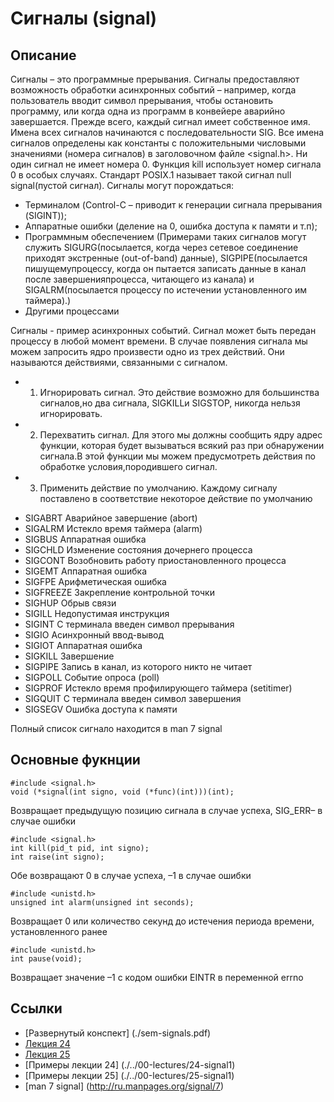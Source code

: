 # Сигналы (signal)
## Описание

Сигналы – это программные прерывания. Сигналы предоставляют возможность обработки асинхронных событий – например, когда пользователь вводит символ прерывания, чтобы остановить программу, или когда одна из программ в конвейере аварийно завершается.
Прежде всего, каждый сигнал имеет собственное имя. Имена всех сигналов начинаются с последовательности SIG.
Все имена сигналов определены как константы с положительными числовыми значениями (номера сигналов) в заголовочном файле <signal.h>.
Ни один сигнал не имеет номера 0. Функция kill использует номер сигнала 0 в особых случаях. Стандарт POSIX.1 называет такой сигнал null signal(пустой сигнал).
Сигналы могут порождаться: 
* Терминалом (Control-C – приводит к генерации сигнала прерывания (SIGINT)); 
* Аппаратные ошибки (деление на 0, ошибка доступа к памяти и т.п);
* Программным обеспечением (Примерами таких сигналов могут служить SIGURG(посылается, когда через сетевое соединение приходят экстренные (out-of-band) данные), SIGPIPE(посылается пишущемупроцессу, когда он пытается записать данные в канал после завершенияпроцесса, читающего из канала) и SIGALRM(посылается процессу по истечении установленного им таймера).)
* Другими процессами

Сигналы - пример асинхронных событий. Сигнал может быть передан процессу в любой момент времени. В случае появления сигнала мы можем запросить ядро произвести одно из
трех действий. Они называются действиями, связанными с сигналом.
- 1. Игнорировать сигнал. Это действие возможно для большинства сигналов,но два сигнала, SIGKILLи SIGSTOP, никогда нельзя игнорировать.
- 2. Перехватить сигнал. Для этого мы должны сообщить ядру адрес функции, которая будет вызываться всякий раз при обнаружении сигнала.В этой функции мы можем предусмотреть действия по обработке условия,породившего сигнал.
- 3. Применить действие по умолчанию. Каждому сигналу поставлено в соответствие некоторое действие по умолчанию


* SIGABRT Аварийное завершение (abort)
* SIGALRM Истекло время таймера (alarm)
* SIGBUS Аппаратная ошибка
* SIGCHLD Изменение состояния дочернего процесса
* SIGCONT Возобновить работу приостановленного процесса
* SIGEMT Аппаратная  ошибка
* SIGFPE Арифметическая ошибка
* SIGFREEZE Закрепление контрольной точки
* SIGHUP Обрыв связи
* SIGILL Недопустимая инструкция
* SIGINT С терминала введен символ прерывания
* SIGIO Асинхронный ввод-вывод
* SIGIOT Аппаратная ошибка
* SIGKILL Завершение
* SIGPIPE Запись в канал, из которого никто не читает
* SIGPOLL Событие опроса (poll)
* SIGPROF Истекло время профилирующего таймера (setitimer)
* SIGQUIT С терминала введен символ завершения
* SIGSEGV Ошибка доступа к памяти

Полный список сигнало находится в man 7 signal

## Основные фукнции 

```
#include <signal.h>
void (*signal(int signo, void (*func)(int)))(int);
```

Возвращает предыдущую позицию сигнала в случае успеха, SIG_ERR– в случае ошибки

```
#include <signal.h>
int kill(pid_t pid, int signo);
int raise(int signo);
```

Обе возвращают 0 в случае успеха, –1 в случае ошибки

```
#include <unistd.h>
unsigned int alarm(unsigned int seconds);
```

Возвращает 0 или количество секунд до истечения периода времени, установленного ранее

```
#include <unistd.h>
int pause(void);
```

Возвращает значение –1 с кодом ошибки EINTR
в переменной errno

## Ссылки

- [Развернутый конспект] (./sem-signals.pdf)
- [Лекция 24](../00-lectures/24-signal1/24-signal1.pdf)
- [Лекция 25](../00-lectures/25-signal2/25-signal2.pdf)
- [Примеры лекции 24] (./../00-lectures/24-signal1)
- [Примеры лекции 25] (./../00-lectures/25-signal1)
- [man 7 signal] (http://ru.manpages.org/signal/7)

